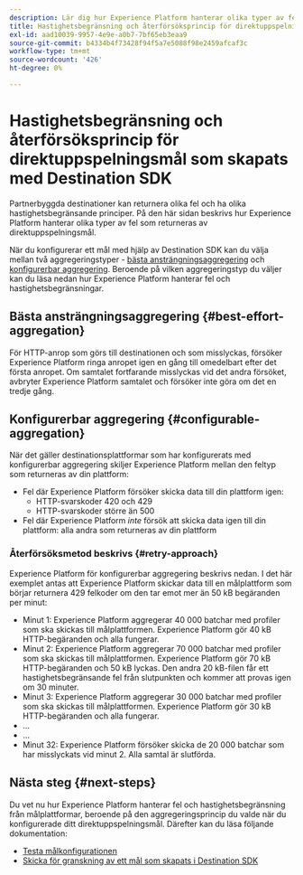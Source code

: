 ```yaml
---
description: Lär dig hur Experience Platform hanterar olika typer av fel som returneras av direktuppspelningsdestinationer och hur det försöker skicka data till målplattformen igen.
title: Hastighetsbegränsning och återförsöksprincip för direktuppspelningsmål som skapats med Destination SDK
exl-id: aad10039-9957-4e9e-a0b7-7bf65eb3eaa9
source-git-commit: b4334b4f73428f94f5a7e5088f98e2459afcaf3c
workflow-type: tm+mt
source-wordcount: '426'
ht-degree: 0%

---
```


# Hastighetsbegränsning och återförsöksprincip för direktuppspelningsmål som skapats med Destination SDK

Partnerbyggda destinationer kan returnera olika fel och ha olika hastighetsbegränsande principer. På den här sidan beskrivs hur Experience Platform hanterar olika typer av fel som returneras av direktuppspelningsmål.

När du konfigurerar ett mål med hjälp av Destination SDK kan du välja mellan två aggregeringstyper - [bästa ansträngningsaggregering](../functionality/destination-configuration/aggregation-policy.md#best-effort-aggregation) och [konfigurerbar aggregering](../functionality/destination-configuration/aggregation-policy.md#configurable-aggregation). Beroende på vilken aggregeringstyp du väljer kan du läsa nedan hur Experience Platform hanterar fel och hastighetsbegränsningar.

## Bästa ansträngningsaggregering {#best-effort-aggregation}

För HTTP-anrop som görs till destinationen och som misslyckas, försöker Experience Platform ringa anropet igen en gång till omedelbart efter det första anropet. Om samtalet fortfarande misslyckas vid det andra försöket, avbryter Experience Platform samtalet och försöker inte göra om det en tredje gång.

## Konfigurerbar aggregering {#configurable-aggregation}

När det gäller destinationsplattformar som har konfigurerats med konfigurerbar aggregering skiljer Experience Platform mellan den feltyp som returneras av din plattform:

* Fel där Experience Platform försöker skicka data till din plattform igen:
   * HTTP-svarskoder 420 och 429
   * HTTP-svarskoder större än 500
* Fel där Experience Platform *inte* försök att skicka data igen till din plattform: alla andra som returneras av din plattform

### Återförsöksmetod beskrivs {#retry-approach}

Experience Platform för konfigurerbar aggregering beskrivs nedan. I det här exemplet antas att Experience Platform skickar data till en målplattform som börjar returnera 429 felkoder om den tar emot mer än 50 kB begäranden per minut:

* Minut 1: Experience Platform aggregerar 40 000 batchar med profiler som ska skickas till målplattformen. Experience Platform gör 40 kB HTTP-begäranden och alla fungerar.
* Minut 2: Experience Platform aggregerar 70 000 batchar med profiler som ska skickas till målplattformen. Experience Platform gör 70 kB HTTP-begäranden och 50 kB lyckas. Den andra 20 kB-filen får ett hastighetsbegränsande fel från slutpunkten och kommer att provas igen om 30 minuter.
* Minut 3: Experience Platform aggregerar 30 000 batchar med profiler som ska skickas till målplattformen. Experience Platform gör 30 kB HTTP-begäranden och alla fungerar.
* ...
* ...
* Minut 32: Experience Platform försöker skicka de 20 000 batchar som har misslyckats vid minut 2. Alla samtal är slutförda.

## Nästa steg {#next-steps}

Du vet nu hur Experience Platform hanterar fel och hastighetsbegränsning från målplattformar, beroende på den aggregeringsprincip du valde när du konfigurerade ditt direktuppspelningsmål. Därefter kan du läsa följande dokumentation:

* [Testa målkonfigurationen](../testing-api/streaming-destinations/streaming-destination-testing-overview.md)
* [Skicka för granskning av ett mål som skapats i Destination SDK](../guides/submit-destination.md)
